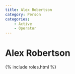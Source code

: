 ```yaml
---
title: Alex Robertson
category: Person
categories:
    - Active
    - Operator
---
```

<!--img src="/img/2020-.jpeg" style="width: 40%" align="right"-->
# Alex Robertson
{% include roles.html %}
